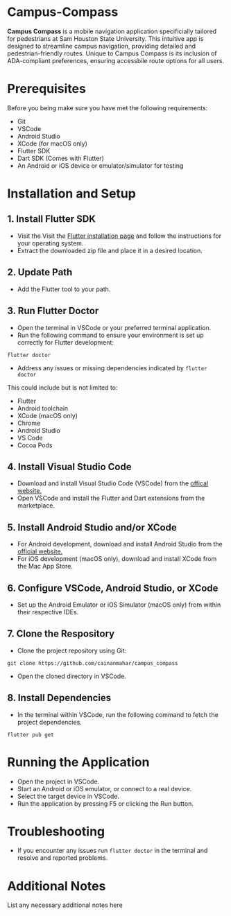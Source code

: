 # Campus-Compass

<b> Campus Compass </b> is a mobile navigation application specificially tailored for pedestrians at Sam Houston State University. This intuitive app is designed to streamline campus navigation, providing detailed and pedestrian-friendly routes. Unique to Campus Compass is its inclusion of ADA-compliant preferences, ensuring accessbile route options for all users.

# Prerequisites

Before you being make sure you have met the following requirements:

* Git
* VSCode
* Android Studio
* XCode (for macOS only)
* Flutter SDK
* Dart SDK (Comes with Flutter)
* An Android or iOS device or emulator/simulator for testing

# Installation and Setup

## 1. Install Flutter SDK

* Visit the Visit the [Flutter installation page](https://flutter.dev/docs/get-started/install) and follow the instructions for your operating system.
* Extract the downloaded zip file and place it in a desired location.

## 2. Update Path
* Add the Flutter tool to your path.

## 3. Run Flutter Doctor
* Open the terminal in VSCode or your preferred terminal application.
* Run the following command to ensure your environment is set up correctly for Flutter development:

`
flutter doctor
`

* Address any issues or missing dependencies indicated by `flutter doctor`

This could include but is not limited to:
* Flutter
* Android toolchain
* XCode (macOS only)
* Chrome
* Android Studio
* VS Code
* Cocoa Pods

  
## 4. Install Visual Studio Code
* Download and install Visual Studio Code (VSCode) from the [offical website.](https://code.visualstudio.com)
* Open VSCode and install the Flutter and Dart extensions from the marketplace.

## 5. Install Android Studio and/or XCode
* For Android development, download and install Android Studio from the [official website.](https://developer.android.com/studio)
* For iOS development (macOS only), download and install XCode from the Mac App Store.

## 6. Configure VSCode, Android Studio, or XCode
* Set up the Android Emulator or iOS Simulator (macOS only) from within their respective IDEs.

## 7. Clone the Respository
* Clone the project repository using Git:

`
git clone https://github.com/cainanmahar/campus_compass
`

* Open the cloned directory in VSCode.

## 8. Install Dependencies
* In the terminal within VSCode, run the following command to fetch the project dependencies.
  
`
flutter pub get
`

# Running the Application

* Open the project in VSCode.
* Start an Android or iOS emulator, or connect to a real device.
* Select the target device in VSCode.
* Run the application by pressing F5 or clicking the Run button.

# Troubleshooting

* If you encounter any issues run `flutter doctor` in the terminal and resolve and reported problems.

# Additional Notes

List any necessary additional notes here
